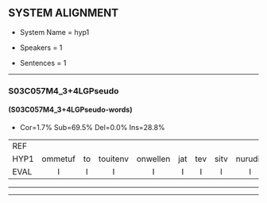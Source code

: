 
## SYSTEM ALIGNMENT

- System Name = hyp1

- Speakers = 1

- Sentences = 1

---

### S03C057M4_3+4LGPseudo

#### (S03C057M4_3+4LGPseudo-words)

- Cor=1.7%	Sub=69.5%	Del=0.0%	Ins=28.8%

|  |  |  |  |  |  |  |  |  |  |  |  |  |  |  |  |  |  |  |  |  |  |  |  |  |  |  |  |  |  |  |  |  |  |  |  |  |  |  |  |  |  |  |  |  |  |  |  |  |  |  |  |  |  |  |  |  |  |  |  |
|:--- |:---:|:---:|:---:|:---:|:---:|:---:|:---:|:---:|:---:|:---:|:---:|:---:|:---:|:---:|:---:|:---:|:---:|:---:|:---:|:---:|:---:|:---:|:---:|:---:|:---:|:---:|:---:|:---:|:---:|:---:|:---:|:---:|:---:|:---:|:---:|:---:|:---:|:---:|:---:|:---:|:---:|:---:|:---:|:---:|:---:|:---:|:---:|:---:|:---:|:---:|:---:|:---:|:---:|:---:|:---:|:---:|:---:|:---:|:---:|
| REF |  |  |  |  |  |  |  |  |  |  |  |  |  | ometuif | * | toejietsen | oonwijlen | jattesiet | nurudien | * | stoenydaas | deuveltek | juitonie | gevijdel | sidowaan | spekkeraai | wachteniek | verpierik | nappegreeuw | mantaroen | schielendaspen | crobeklunker | kabbestepen | verwarig | ooiebiekje | fandelig | jalekrewen | smoralij | zeekvlachine | kanaroe | toineetlijgen | meitsegrok | kantelogsten |  |  |  |  | ondermind | choporatie | zennebral | ijraspangen | blottenduuf | girdofhaalder | tobbermoeit | poentalschouden | havedil | verbrakkertje | gerauwejaak | hapeneren |
| HYP1 | ommetuf | to | touitenv | onwellen | jat | tev | sitv | nurudin | stoni | stonigaas | duiveltek | jutony | geveidelv | cidoanv | spickerinv | wachtnik | voor | pierik | nappegreo | mant | daron | schilen | pin | daspin | qrobbeclunku | kab | beste | bin | verwarrig | oee | beker | vandalg | jela | kruiwen | smoralan | seqlorchino | canarou | touinet | len | met | de | grok | kantelogsten | normind | suboradi | zinnebral | isro | spannen | plotten | duf | guurt | dovalder | tobermoeid | boondestalschauwlen | avetiel | vorbrekkertje | grouwe | jaack | hapunnorun |
| EVAL | I | I | I | I | I | I | I | I | I | I | I | I | I | S | S | S | S | S | S | S | S | S | S | S | S | S | S | S | S | S | S | S | S | S | S | S | S | S | S | S | S | S |  | I | I | I | I | S | S | S | S | S | S | S | S | S | S | S | S |
---

---
